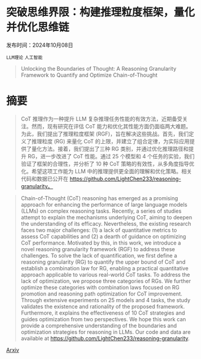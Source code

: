 # 突破思维界限：构建推理粒度框架，量化并优化思维链

发布时间：2024年10月08日

`LLM理论` `人工智能`

> Unlocking the Boundaries of Thought: A Reasoning Granularity Framework to Quantify and Optimize Chain-of-Thought

# 摘要

> CoT 推理作为一种提升 LLM 复杂推理任务性能的有效方法，近期备受关注。然而，现有研究在评估 CoT 能力和优化其性能方面仍面临两大难题。为此，我们提出了推理粒度框架 (RGF)，旨在解决这些挑战。首先，我们定义了推理粒度 (RG) 来量化 CoT 的上限，并建立了组合定律，为实际应用提供了量化方法。接着，我们提出了三种 RG 类别，并通过优化推理路径和提升 RG，进一步改进了 CoT 性能。通过 25 个模型和 4 个任务的实验，我们验证了框架的合理性，并分析了 10 种 CoT 策略的有效性，从多角度指导优化。希望这项工作能为 LLM 中的推理提供更全面的理解和优化策略。相关代码和数据已公开在 https://github.com/LightChen233/reasoning-granularity。

> Chain-of-Thought (CoT) reasoning has emerged as a promising approach for enhancing the performance of large language models (LLMs) on complex reasoning tasks. Recently, a series of studies attempt to explain the mechanisms underlying CoT, aiming to deepen the understanding of its efficacy. Nevertheless, the existing research faces two major challenges: (1) a lack of quantitative metrics to assess CoT capabilities and (2) a dearth of guidance on optimizing CoT performance. Motivated by this, in this work, we introduce a novel reasoning granularity framework (RGF) to address these challenges. To solve the lack of quantification, we first define a reasoning granularity (RG) to quantify the upper bound of CoT and establish a combination law for RG, enabling a practical quantitative approach applicable to various real-world CoT tasks. To address the lack of optimization, we propose three categories of RGs. We further optimize these categories with combination laws focused on RG promotion and reasoning path optimization for CoT improvement. Through extensive experiments on 25 models and 4 tasks, the study validates the existence and rationality of the proposed framework. Furthermore, it explains the effectiveness of 10 CoT strategies and guides optimization from two perspectives. We hope this work can provide a comprehensive understanding of the boundaries and optimization strategies for reasoning in LLMs. Our code and data are available at https://github.com/LightChen233/reasoning-granularity.

[Arxiv](https://arxiv.org/abs/2410.05695)